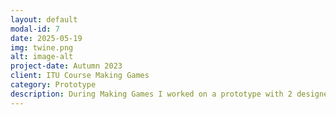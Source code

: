 ```yaml
---
layout: default
modal-id: 7
date: 2025-05-19
img: twine.png
alt: image-alt
project-date: Autumn 2023
client: ITU Course Making Games
category: Prototype
description: During Making Games I worked on a prototype with 2 designers where we had to make something simple in Twine. We made The Purple Club which we uploaded on itch.io at this link: https://ghostyjam.itch.io/the-purple-club. I worked on the implementation of the paths, the maze and countdown mechanic and implementation of music.
---
```

